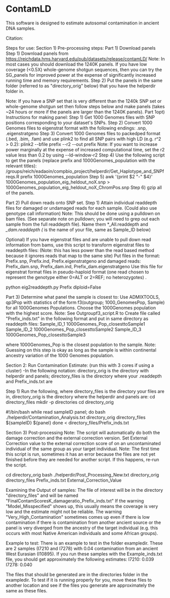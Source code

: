 # ContamLD

This software is designed to estimate autosomal contamination in ancient DNA samples.

Citation:  

Steps for use:
Section 1)  Pre-processing steps:
Part 1)  Download panels 
	Step 1) Download panels from https://reichdata.hms.harvard.edu/pub/datasets/release/contamLD/
		Note: In most cases you should download the 1240K panels. If you have low coverage (<0.5X) whole-genome shotgun sequences, then you can try the SG_panels for improved power at the expense of significantly increased running time and memory requirements.
	Step 2) Put the panels in the same folder (referred to as "directory_orig" below) that you have the helperdir folder in.

Note: If you have a SNP set that is very different than the 1240k SNP set or whole-genome shotgun set then follow steps below and make panels (takes ~24 hours or more if the panels are larger than the 1240K panels).
Part 1opt)  Instructions for making panel:
	Step 1)  Get 1000 Genomes files with SNP positions corresponding to your dataset's SNPs.
	Step 2)  Convert 1000 Genomes files to eigenstrat format with the following endings: .snp, .eigenstratgeno
	Step 3)  Convert 1000 Genomes files to packedped format (.bed, .bim, .fam) and use plink2 to find all SNP pairs with high LD (e.g. r^2 > 0.2): plink2 --bfile prefix --r2 --out prefix
		Note: If you want to increase power marginally at the expense of increased computational time, set the r2 value less than 0.2 by using --ld-window-r2
	Step 4)  Use the following script to get the panels (replace prefix and 1000Genomes_population with the relevant titles):
	/groups/reich/eadaoin/compbio_project/helperdir/Get_Haplotype_and_SNPfreqs.R prefix 1000Genomes_population
	Step 5) awk '{print $2 "-" $4}' 1000Genomes_population_eig_heldout_noX.snp > 1000Genomes_population_eig_heldout_noX_ChromPos.snp
	Step 6) gzip all of the panels.

Part 2) Pull down reads onto SNP set.
	Step 1)  Attain individual readdepth files for damaged or undamaged reads for each sample.  (Could also use genotype call information)
	Note:  This should be done using a pulldown on bam files. (See separate note on pulldown; you will need to grep out each sample from the full readdepth file).
	Name them *_All.readdepth and *_dam.readdepth
	(* is the name of your file, same as Sample_ID below)

Optional) If you have eigenstrat files and are unable to pull down read information from bams, use this script to transform eigenstrat files to readdepth files:
(Note: this has less power than the read based method because it ignores reads that map to the same site)
Put files in the format: Prefix.snp, Prefix.ind, Prefix.eigenstratgeno and damaged reads: Prefix_dam.snp, Prefix_dam.ind, Prefix_dam.eigenstratgeno
Use this file for eigenstrat format files in pseudo-haploid format (one read chosen to represent the genotype either 0=ALT or 2=REF; no heterozygotes) .

python eig2readdepth.py Prefix diploid=False

Part 3) Determine what panel the sample is closest to:
Use ADMIXTOOLS, qp3Pop with statistics of the form f3(outgroup; 1000_GenomesPop, Sample) for all 1000Genomes Populations. Choose the 1000Genomes population with the highest score.
Note: See Outgroupf3_script.R to 
Create file called "Prefix_inds.txt" in the following format and put in same directory as readdepth files:
Sample_ID_1 1000Genomes_Pop_closesttoSample1
Sample_ID_2 1000Genomes_Pop_closesttoSample2
Sample_ID_3 1000Genomes_Pop_closesttoSample3

where 1000Genomes_Pop is the closest population to the sample.
Note: Guessing on this step is okay as long as the sample is within continental ancestry variation of the 1000 Genomes population.

Section 2:  Run Contamination Estimate: (run this with 3 cores if using a cluster)
-In the following notation: directory_orig is the directory with helperdir and panels; directory_files is the directory where your .readdepth and Prefix_inds.txt are

Step 1) Run the following, where directory_files is the directory your files are in, directory_orig is the directory where the helperdir and panels are:
cd directory_files
mkdir -p directories
cd directory_orig

#!/bin/bash
while read sampleID panel; do
bash ./helperdir/Contamination_Analysis.txt directory_orig directory_files ${sampleID} ${panel}
done < directory_files/Prefix_inds.txt


Section 3) Post-processing
Note: The script will automatically do both the damage correction and the external correction version. Set External Correction value to the external correction score of on an uncontaminated individual of the same group as your target individual.
Note: The first time this script is run, sometimes it has an error because the files are not yet finished before they are needed for another script. If this happens, re-run the script.

cd directory_orig
bash ./helperdir/Post_Processing_New.txt directory_orig directory_files Prefix_inds.txt External_Correction_Value


Examining the Output of samples:
The file of interest will be in the directory "directory_files" and will be named "FinalContamScoresK_damageratio_Prefix_inds.txt"
If the warning "Model_Misspecified" shows up, this usually means the coverage is very low and the estimate might not be reliable.
The warning "Very_High_Contamination" sometimes comes up even if there is low contamination if there is contamination from another ancient source or the panel is very diverged from the ancestry of the target individual (e.g. this occurs with most Native American individuals and some African groups).


Example to test:
There is an example to test in the folder exampledir. These are 2 samples (I7210 and I7278) with 0.04 contamination from an ancient West Eurasian (I10895).
If you run these samples with the Example_inds.txt file, you should get approximately the following estimates:
I7210:  0.039
I7278:  0.040

The files that should be generated are in the directories folder in the exampledir. To test if it is running properly for you, move these files to another location and see if the files you generate are approximately the same as these files.






